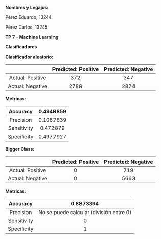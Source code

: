 ﻿**Nombres y Legajos:**

Pérez Eduardo, 13244

Pérez Carlos, 13245

**TP 7 – Machine Learning**

**Clasificadores**

**Clasificador aleatorio:**

||Predicted: Positive|Predicted: Negative|
| :-: | :-: | :-: |
|Actual: Positive|372|347|
|Actual: Negative|2789|2874|

**Métricas:** 

|Accuracy|0.4949859|
| :-: | :-: |
|Precision|0.1067839|
|Sensitivity|0.472879|
|Specificity|0.4977927|


**Bigger Class:**

||Predicted: Positive|Predicted: Negative|
| :-: | :-: | :-: |
|Actual: Positive|0|719|
|Actual: Negative|0|5663|

**Métricas:** 

|Accuracy|0.8873394|
| :-: | :-: |
|Precision|No se puede calcular (división entre 0)|
|Sensitivity|0|
|Specificity|1|

